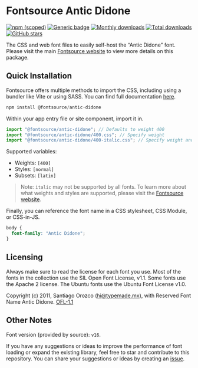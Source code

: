 # Fontsource Antic Didone

[![npm (scoped)](https://img.shields.io/npm/v/@fontsource/antic-didone?color=brightgreen)](https://www.npmjs.com/package/@fontsource/antic-didone) [![Generic badge](https://img.shields.io/badge/fontsource-passing-brightgreen)](https://github.com/fontsource/fontsource) [![Monthly downloads](https://badgen.net/npm/dm/@fontsource/antic-didone)](https://github.com/fontsource/fontsource) [![Total downloads](https://badgen.net/npm/dt/@fontsource/antic-didone)](https://github.com/fontsource/fontsource) [![GitHub stars](https://img.shields.io/github/stars/fontsource/fontsource.svg?style=social&label=Star)](https://github.com/fontsource/fontsource/stargazers)

The CSS and web font files to easily self-host the “Antic Didone” font. Please visit the main [Fontsource website](https://fontsource.org/fonts/antic-didone) to view more details on this package.

## Quick Installation

Fontsource offers multiple methods to import the CSS, including using a bundler like Vite or using SASS. You can find full documentation [here](https://fontsource.org/docs/getting-started/introduction).

```javascript
npm install @fontsource/antic-didone
```

Within your app entry file or site component, import it in.

```javascript
import "@fontsource/antic-didone"; // Defaults to weight 400
import "@fontsource/antic-didone/400.css"; // Specify weight
import "@fontsource/antic-didone/400-italic.css"; // Specify weight and style
```

Supported variables:
- Weights: `[400]`
- Styles: `[normal]`
- Subsets: `[latin]`

> Note: `italic` may not be supported by all fonts. To learn more about what weights and styles are supported, please visit the [Fontsource website](https://fontsource.org/fonts/antic-didone).

Finally, you can reference the font name in a CSS stylesheet, CSS Module, or CSS-in-JS.

```css
body {
  font-family: "Antic Didone";
}
```

## Licensing
Always make sure to read the license for each font you use. Most of the fonts in the collection use the SIL Open Font License, v1.1. Some fonts use the Apache 2 license. The Ubuntu fonts use the Ubuntu Font License v1.0.

Copyright (c) 2011, Santiago Orozco (hi@typemade.mx), with Reserved Font Name Antic Didone.
[OFL-1.1](http://scripts.sil.org/OFL)

## Other Notes
Font version (provided by source): `v16`.

If you have any suggestions or ideas to improve the performance of font loading or expand the existing library, feel free to star and contribute to this repository. You can share your suggestions or ideas by creating an [issue](https://github.com/fontsource/fontsource/issues).